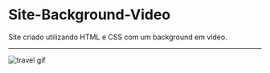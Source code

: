 # Site-Background-Video

<h>Site criado utilizando HTML e CSS com um background em vídeo.
  
 _______________________________________________________________________________________________________________________________________________________________________
  
  ![travel gif](https://user-images.githubusercontent.com/88169014/169142575-b19af3bb-1c65-4f80-9354-b17023abeddc.gif)
